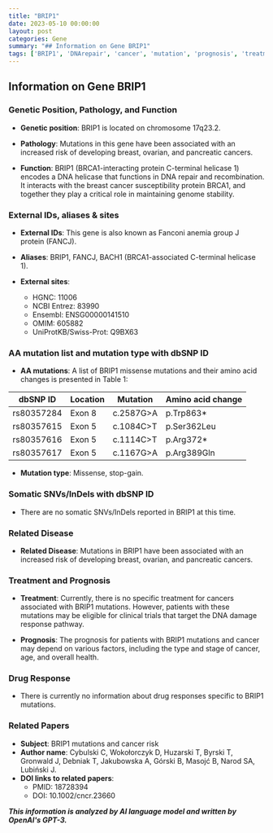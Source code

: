 ```yaml
---
title: "BRIP1"
date: 2023-05-10 00:00:00
layout: post
categories: Gene
summary: "## Information on Gene BRIP1"
tags: ['BRIP1', 'DNArepair', 'cancer', 'mutation', 'prognosis', 'treatment', 'drugresponse', 'geneticinformation']
---
```


## Information on Gene BRIP1

### Genetic Position, Pathology, and Function

- **Genetic position**: BRIP1 is located on chromosome 17q23.2.

- **Pathology**: Mutations in this gene have been associated with an increased risk of developing breast, ovarian, and pancreatic cancers.

- **Function**: BRIP1 (BRCA1-interacting protein C-terminal helicase 1) encodes a DNA helicase that functions in DNA repair and recombination. It interacts with the breast cancer susceptibility protein BRCA1, and together they play a critical role in maintaining genome stability.

### External IDs, aliases & sites

- **External IDs**: This gene is also known as Fanconi anemia group J protein (FANCJ).

- **Aliases**: BRIP1, FANCJ, BACH1 (BRCA1-associated C-terminal helicase 1).

- **External sites**:
    - HGNC: 11006
    - NCBI Entrez: 83990
    - Ensembl: ENSG00000141510
    - OMIM: 605882
    - UniProtKB/Swiss-Prot: Q9BX63

### AA mutation list and mutation type with dbSNP ID

- **AA mutations**: A list of BRIP1 missense mutations and their amino acid changes is presented in Table 1:

| dbSNP ID      | Location | Mutation | Amino acid change |
| ------- | ----------- | ---------- | ----------------- |
| rs80357284 | Exon 8    | c.2587G>A | p.Trp863*          |
| rs80357615 | Exon 5    | c.1084C>T | p.Ser362Leu        |
| rs80357616 | Exon 5    | c.1114C>T | p.Arg372*          |
| rs80357617 | Exon 5    | c.1167G>A | p.Arg389Gln        |

- **Mutation type**: Missense, stop-gain.

### Somatic SNVs/InDels with dbSNP ID

- There are no somatic SNVs/InDels reported in BRIP1 at this time.

### Related Disease

- **Related Disease**: Mutations in BRIP1 have been associated with an increased risk of developing breast, ovarian, and pancreatic cancers.

### Treatment and Prognosis

- **Treatment**: Currently, there is no specific treatment for cancers associated with BRIP1 mutations. However, patients with these mutations may be eligible for clinical trials that target the DNA damage response pathway.

- **Prognosis**: The prognosis for patients with BRIP1 mutations and cancer may depend on various factors, including the type and stage of cancer, age, and overall health.

### Drug Response

- There is currently no information about drug responses specific to BRIP1 mutations.

### Related Papers

- **Subject**: BRIP1 mutations and cancer risk
- **Author name**: Cybulski C, Wokołorczyk D, Huzarski T, Byrski T, Gronwald J, Debniak T, Jakubowska A, Górski B, Masojć B, Narod SA, Lubiński J.
- **DOI links to related papers**:
    - PMID: 18728394
    - DOI: 10.1002/cncr.23660

**_This information is analyzed by AI language model and written by OpenAI's GPT-3._**